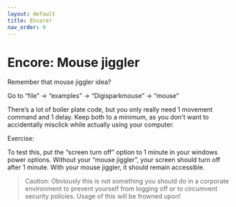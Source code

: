 ```yaml
---
layout: default
title: Encore!
nav_order: 9
---
```

# Encore: Mouse jiggler
Remember that mouse jiggler idea?

Go to “file” -> “examples” -> “Digisparkmouse” -> “mouse”

There’s a lot of boiler plate code, but you only really need 1 movement command and 1 delay. Keep both to a minimum, as you don't want to accidentally misclick while actually using your computer.

Exercise:

To test this, put the “screen turn off” option to 1 minute in your windows power options. Without your “mouse jiggler”, your screen should turn off after 1 minute. With your mouse jiggler, it should remain accessible.

> Caution: Obviously this is not something you should do in a corporate environment to prevent yourself from logging off or to circumvent security policies. Usage of this will be frowned upon!
